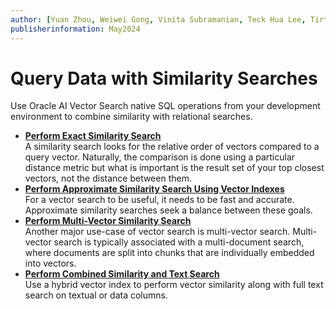```yaml
---
author: [Yuan Zhou, Weiwei Gong, Vinita Subramanian, Teck Hua Lee, Tirthankar Lahiri, Shasank Chavan, Sebastian DeLaHoz, Roger Ford, Rohan Aggarwal, Mark Hornick, Malavika S P, Harichandan Roy, George Krupka, Doug Hood, Dinesh Das, David Jiang, Boriana Milenova, Bonnie Xia, Aurosish Mishra, Angela Amor, Agnivo Saha, Aleksandra Czarlinska, Ramya P, Usha Krishnamurthy, Tulika Das, Suresh Rajan, Sarika Surampudi, Sarah Hirschfeld, Prakash Jashnani, Jody Glover, Jessica True, Mamata Basapur, Maitreyee Chaliha, Gunjan Jain, Frederick Kush, Douglas Williams, Binika Kumar, Jean-Francois Verrier]
publisherinformation: May2024
---
```


# Query Data with Similarity Searches

Use Oracle AI Vector Search native SQL operations from your development environment to combine similarity with relational searches.

-   **[Perform Exact Similarity Search](GUID-CCCF06F5-AD46-466D-99B2-4609B84C2B69.md)**  
A similarity search looks for the relative order of vectors compared to a query vector. Naturally, the comparison is done using a particular distance metric but what is important is the result set of your top closest vectors, not the distance between them.
-   **[Perform Approximate Similarity Search Using Vector Indexes](GUID-D8432ADA-38B0-4E5F-975F-E86977CA8488.md)**  
For a vector search to be useful, it needs to be fast and accurate. Approximate similarity searches seek a balance between these goals.
-   **[Perform Multi-Vector Similarity Search](GUID-F5ACF1FB-87C8-4051-872D-63E408480EC8.md)**  
Another major use-case of vector search is multi-vector search. Multi-vector search is typically associated with a multi-document search, where documents are split into chunks that are individually embedded into vectors.
-   **[Perform Combined Similarity and Text Search](GUID-B2AFB10D-7490-49A2-9E19-F980AA15818C.md)**  
Use a hybrid vector index to perform vector similarity along with full text search on textual or data columns.


